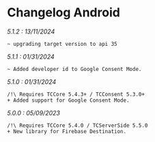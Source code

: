 Changelog Android
=================


*5.1.2 : 13/11/2024*

	~ upgrading target version to api 35


*5.1.1 : 01/31/2024*

	~ Added developer id to Google Consent Mode. 

*5.1.0 : 01/31/2024*

    /!\ Requires TCCore 5.4.3+ / TCConsent 5.3.0+
	+ Added support for Google Consent Mode.

*5.0.0 : 05/09/2023*

    /!\ Requires TCCore 5.4.0 / TCServerSide 5.5.0
	+ New library for Firebase Destination.
